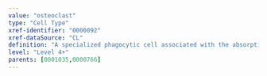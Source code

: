 ```yaml
---
value: "osteoclast"
type: "Cell Type"
xref-identifier: "0000092"
xref-dataSource: "CL"
definition: "A specialized phagocytic cell associated with the absorption and removal of the mineralized matrix of bone tissue, which typically differentiates from monocytes. This cell has the following markers: tartrate-resistant acid phosphatase type 5-positive, PU.1-positive, c-fos-positive, nuclear factor NF-kappa-B p100 subunit-positive, tumor necrosis factor receptor superfamily member 11A-positive and macrophage colony-stimulating factor 1 receptor-positive.|Morphology: Highly vesicular; markers: Surface: RANK, cFMS (MCSF receptor); Secreted: cathepsin K and TRAP (tartate resistant acid phosphatase); transcription factors: PU.1, cFOS, MITF, NFkB (p52); role or process: tissue remodelling: bone resorption; lineage: hematopoietic, myeloid."
level: "Level 4+"
parents: [0001035,0000766]
---
```

